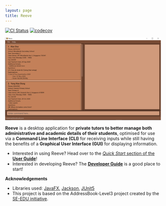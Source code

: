 ```yaml
---
layout: page
title: Reeve
---
```


[![CI Status](https://github.com/AY2021S1-CS2103T-W15-2/tp/workflows/Java%20CI/badge.svg)](https://github.com/AY2021S1-CS2103T-W15-2/tp)
[![codecov](https://codecov.io/gh/AY2021S1-CS2103T-W15-2/tp/branch/master/graph/badge.svg)](https://codecov.io/gh/AY2021S1-CS2103T-W15-2/tp)

![Ui](images/Ui.png)

**Reeve** is a desktop application for **private tutors to better manage both administrative and academic details of their students**, optimised for use via a **Command Line Interface (CLI)** for receiving inputs while still having the benefits of a **Graphical User Interface (GUI)** for displaying information.

* Interested in using Reeve? Head over to the [_Quick Start_ section of the **User Guide**](UserGuide.html#quick-start)!
* Interested in developing Reeve? The [**Developer Guide**](DeveloperGuide.html) is a good place to start!


**Acknowledgements**

* Libraries used: [JavaFX](https://openjfx.io/), [Jackson](https://github.com/FasterXML/jackson), [JUnit5](https://github.com/junit-team/junit5)
* This project is based on the AddressBook-Level3 project created by the [SE-EDU initiative](https://se-education.org).

